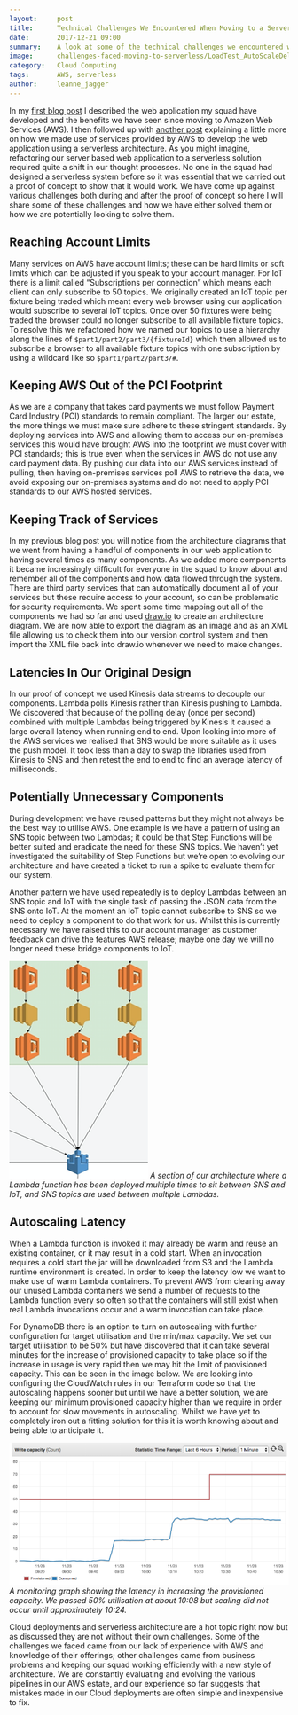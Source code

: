 ```yaml
---
layout:     post
title:      Technical Challenges We Encountered When Moving to a Serverless Architecture in AWS
date:       2017-12-21 09:00
summary:    A look at some of the technical challenges we encountered when we moved to a serverless architecture in AWS and how we overcame them.
image:      challenges-faced-moving-to-serverless/LoadTest_AutoScaleDelay.png
category:   Cloud Computing
tags:       AWS, serverless
author:     leanne_jagger
---
```


In my [first blog post](/2017/09/07/trading-on-aws) I described the web application my squad have developed and the benefits we have seen since moving to Amazon Web Services (AWS). I then followed up with [another post](/2017/11/30/exploring-our-serverless-architecture) explaining a little more on how we made use of services provided by AWS to develop the web application using a serverless architecture. As you might imagine, refactoring our server based web application to a serverless solution required quite a shift in our thought processes. No one in the squad had designed a serverless system before so it was essential that we carried out a proof of concept to show that it would work. We have come up against various challenges both during and after the proof of concept so here I will share some of these challenges and how we have either solved them or how we are potentially looking to solve them.

## Reaching Account Limits
Many services on AWS have account limits; these can be hard limits or soft limits which can be adjusted if you speak to your account manager. For IoT there is a limit called “Subscriptions per connection” which means each client can only subscribe to 50 topics. We originally created an IoT topic per fixture being traded which meant every web browser using our application would subscribe to several IoT topics. Once over 50 fixtures were being traded the browser could no longer subscribe to all available fixture topics. To resolve this we refactored how we named our topics to use a hierarchy along the lines of `$part1/part2/part3/{fixtureId}` which then allowed us to subscribe a browser to all available fixture topics with one subscription by using a wildcard like so `$part1/part2/part3/#`.

## Keeping AWS Out of the PCI Footprint
As we are a company that takes card payments we must follow Payment Card Industry (PCI) standards to remain compliant. The larger our estate, the more things we must make sure adhere to these stringent standards. By deploying services into AWS and allowing them to access our on-premises services this would have brought AWS into the footprint we must cover with PCI standards; this is true even when the services in AWS do not use any card payment data. By pushing our data into our AWS services instead of pulling, then having on-premises services poll AWS to retrieve the data, we avoid exposing our on-premises systems and do not need to apply PCI standards to our AWS hosted services.

## Keeping Track of Services
In my previous blog post you will notice from the architecture diagrams that we went from having a handful of components in our web application to having several times as many components. As we added more components it became increasingly difficult for everyone in the squad to know about and remember all of the components and how data flowed through the system. There are third party services that can automatically document all of your services but these require access to your account, so can be problematic for security requirements. We spent some time mapping out all of the components we had so far and used [draw.io](https://www.draw.io/) to create an architecture diagram. We are now able to export the diagram as an image and as an XML file allowing us to check them into our version control system and then import the XML file back into draw.io whenever we need to make changes.

## Latencies In Our Original Design
In our proof of concept we used Kinesis data streams to decouple our components. Lambda polls Kinesis rather than Kinesis pushing to Lambda. We discovered that because of the polling delay (once per second) combined with multiple Lambdas being triggered by Kinesis it caused a large overall latency when running end to end. Upon looking into more of the AWS services we realised that SNS would be more suitable as it uses the push model. It took less than a day to swap the libraries used from Kinesis to SNS and then retest the end to end to find an average latency of milliseconds.

## Potentially Unnecessary Components
During development we have reused patterns but they might not always be the best way to utilise AWS. One example is we have a pattern of using an SNS topic between two Lambdas; it could be that Step Functions will be better suited and eradicate the need for these SNS topics. We haven’t yet investigated the suitability of Step Functions but we’re open to evolving our architecture and have created a ticket to run a spike to evaluate them for our system.

Another pattern we have used repeatedly is to deploy Lambdas between an SNS topic and IoT with the single task of passing the JSON data from the SNS onto IoT. At the moment an IoT topic cannot subscribe to SNS so we need to deploy a component to do that work for us. Whilst this is currently necessary we have raised this to our account manager as customer feedback can drive the features AWS release; maybe one day we will no longer need these bridge components to IoT.

![A section of our architecture where a Lambda function has been deployed multiple times to sit between SNS and IoT, and SNS topics are used between multiple Lambdas.](/images/challenges-faced-moving-to-serverless/SnsToIotLambdas.png)
*A section of our architecture where a Lambda function has been deployed multiple times to sit between SNS and IoT, and SNS topics are used between multiple Lambdas.*

## Autoscaling Latency
When a Lambda function is invoked it may already be warm and reuse an existing container, or it may result in a cold start. When an invocation requires a cold start the jar will be downloaded from S3 and the Lambda runtime environment is created. In order to keep the latency low we want to make use of warm Lambda containers. To prevent AWS from clearing away our unused Lambda containers we send a number of requests to the Lambda function every so often so that the containers will still exist when real Lambda invocations occur and a warm invocation can take place.

For DynamoDB there is an option to turn on autoscaling with further configuration for target utilisation and the min/max capacity. We set our target utilisation to be 50% but have discovered that it can take several minutes for the increase of provisioned capacity to take place so if the increase in usage is very rapid then we may hit the limit of provisioned capacity. This can be seen in the image below. We are looking into configuring the CloudWatch rules in our Terraform code so that the autoscaling happens sooner but until we have a better solution, we are keeping our minimum provisioned capacity higher than we require in order to account for slow movements in autoscaling. Whilst we have yet to completely iron out a fitting solution for this it is worth knowing about and being able to anticipate it.

![A monitoring graph showing the latency in increasing the provisioned capacity. We passed 50% utilisation at about 10:08 but scaling did not occur until approximately 10:24](/images/challenges-faced-moving-to-serverless/LoadTest_AutoScaleDelay.png)
*A monitoring graph showing the latency in increasing the provisioned capacity. We passed 50% utilisation at about 10:08 but scaling did not occur until approximately 10:24.*

Cloud deployments and serverless architecture are a hot topic right now but as discussed they are not without their own challenges. Some of the challenges we faced came from our lack of experience with AWS and knowledge of their offerings; other challenges came from business problems and keeping our squad working efficiently with a new style of architecture. We are constantly evaluating and evolving the various pipelines in our AWS estate, and our experience so far suggests that mistakes made in our Cloud deployments are often simple and inexpensive to fix.